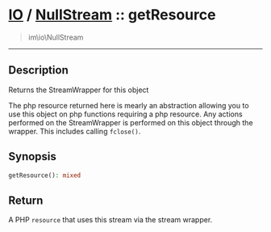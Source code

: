 # [IO](IO.md) / [NullStream](IO-NullStream.md) :: getResource
 > im\io\NullStream
____

## Description
Returns the StreamWrapper for this object

The php resource returned here is mearly an abstraction
allowing you to use this object on php functions requiring
a php resource. Any actions performed on the StreamWrapper
is performed on this object through the wrapper.
This includes calling `fclose()`.

## Synopsis
```php
getResource(): mixed
```

## Return
A PHP `resource` that uses this stream via the stream wrapper.
